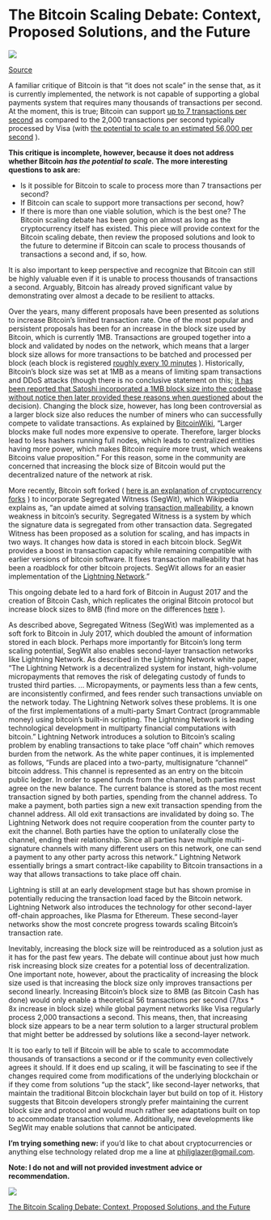 # The Bitcoin Scaling Debate: Context, Proposed Solutions, and the Future

![](https://i.imgur.com/zCSz3H0.png)

[Source](https://scalingbitcoin.org/)

A familiar critique of Bitcoin is that “it does not scale” in the sense that, as it is currently implemented, the network is not capable of supporting a global payments system that requires many thousands of transactions per second. At the moment, this is true; Bitcoin can support [up to 7 transactions per second](https://link.springer.com/chapter/10.1007%2F978-3-662-53357-4_8) as compared to the 2,000 transactions per second typically processed by Visa (with [the potential to scale to an estimated 56,000 per second](https://usa.visa.com/dam/VCOM/download/corporate/media/visa-fact-sheet-Jun2015.pdf) ).

**This critique is incomplete, however, because it does not address whether Bitcoin *has the potential to scale.* The more interesting questions to ask are:**

* Is it possible for Bitcoin to scale to process more than 7 transactions per second?
* If Bitcoin can scale to support more transactions per second, how?
* If there is more than one viable solution, which is the best one?
The Bitcoin scaling debate has been going on almost as long as the cryptocurrency itself has existed. This piece will provide context for the Bitcoin scaling debate, then review the proposed solutions and look to the future to determine if Bitcoin can scale to process thousands of transactions a second and, if so, how.

It is also important to keep perspective and recognize that Bitcoin can still be highly valuable even if it is unable to process thousands of transactions a second. Arguably, Bitcoin has already proved significant value by demonstrating over almost a decade to be resilient to attacks.

Over the years, many different proposals have been presented as solutions to increase Bitcoin’s limited transaction rate. One of the most popular and persistent proposals has been for an increase in the block size used by Bitcoin, which is currently 1MB. Transactions are grouped together into a block and validated by nodes on the network, which means that a larger block size allows for more transactions to be batched and processed per block (each block is registered [roughly every 10 minutes](https://coincenter.org/entry/how-long-does-it-take-for-a-bitcoin-transaction-to-be-confirmed) ). Historically, Bitcoin’s block size was set at 1MB as a means of limiting spam transactions and DDoS attacks (though there is no conclusive statement on this; [it has been reported that Satoshi incorporated a 1MB block size into the codebase without notice then later provided these reasons when questioned](https://en.bitcoin.it/wiki/Block_size_limit_controversy) about the decision). Changing the block size, however, has long been controversial as a larger block size also reduces the number of miners who can successfully compete to validate transactions. As explained by [BitcoinWiki](http://therefore/,%20larger%20blocks%20lead%20to%20less%20hashers%20running%20full%20nodes,%20which%20leads%20to%20centralized%20entities%20having%20more%20power,%20which%20makes%20Bitcoin%20require%20more%20trust,%20which%20weakens%20Bitcoins%20value%20proposition.), “Larger blocks make full nodes more expensive to operate. Therefore, larger blocks lead to less hashers running full nodes, which leads to centralized entities having more power, which makes Bitcoin require more trust, which weakens Bitcoins value proposition.” For this reason, some in the community are concerned that increasing the block size of Bitcoin would put the decentralized nature of the network at risk.

More recently, Bitcoin soft forked ( [here is an explanation of cryptocurrency forks](https://hackernoon.com/an-explanation-of-cryptocurrency-forks-65d79efe214c) ) to incorporate Segregated Witness (SegWit), which Wikipedia explains as, “an update aimed at solving [transaction malleability](https://en.wikipedia.org/w/index.php?title=Transaction_malleability&amp;action=edit&amp;redlink=1), a known weakness in bitcoin’s security. Segregated Witness is a system by which the signature data is segregated from other transaction data. Segregated Witness has been proposed as a solution for scaling, and has impacts in two ways. It changes how data is stored in each bitcoin block. SegWit provides a boost in transaction capacity while remaining compatible with earlier versions of bitcoin software. It fixes transaction malleability that has been a roadblock for other bitcoin projects. SegWit allows for an easier implementation of the [Lightning Network](https://en.wikipedia.org/wiki/Lightning_Network).”

This ongoing debate led to a hard fork of Bitcoin in August 2017 and the creation of Bitcoin Cash, which replicates the original Bitcoin protocol but increase block sizes to 8MB (find more on the differences [here](https://www.investopedia.com/tech/bitcoin-vs-bitcoin-cash-whats-difference/) ).

As described above, Segregated Witness (SegWit) was implemented as a soft fork to Bitcoin in July 2017, which doubled the amount of information stored in each block. Perhaps more importantly for Bitcoin’s long term scaling potential, SegWit also enables second-layer transaction networks like Lightning Network. As described in the Lightning Network white paper, “The Lightning Network is a decentralized system for instant, high-volume micropayments that removes the risk of delegating custody of funds to trusted third parties. … Micropayments, or payments less than a few cents, are inconsistently confirmed, and fees render such transactions unviable on the network today. The Lightning Network solves these problems. It is one of the first implementations of a multi-party Smart Contract (programmable money) using bitcoin’s built-in scripting. The Lightning Network is leading technological development in multiparty financial computations with bitcoin.” Lightning Network introduces a solution to Bitcoin’s scaling problem by enabling transactions to take place “off chain” which removes burden from the network. As the white paper continues, it is implemented as follows, “Funds are placed into a two-party, multisignature “channel” bitcoin address. This channel is represented as an entry on the bitcoin public ledger. In order to spend funds from the channel, both parties must agree on the new balance. The current balance is stored as the most recent transaction signed by both parties, spending from the channel address. To make a payment, both parties sign a new exit transaction spending from the channel address. All old exit transactions are invalidated by doing so. The Lightning Network does not require cooperation from the counter party to exit the channel. Both parties have the option to unilaterally close the channel, ending their relationship. Since all parties have multiple multi-signature channels with many different users on this network, one can send a payment to any other party across this network.” Lightning Network essentially brings a smart contract-like capability to Bitcoin transactions in a way that allows transactions to take place off chain.

Lightning is still at an early development stage but has shown promise in potentially reducing the transaction load faced by the Bitcoin network. Lightning Network also introduces the technology for other second-layer off-chain approaches, like Plasma for Ethereum. These second-layer networks show the most concrete progress towards scaling Bitcoin’s transaction rate.

Inevitably, increasing the block size will be reintroduced as a solution just as it has for the past few years. The debate will continue about just how much risk increasing block size creates for a potential loss of decentralization. One important note, however, about the practicality of increasing the block size used is that increasing the block size only improves transactions per second linearly. Increasing Bitcoin’s block size to 8MB (as Bitcoin Cash has done) would only enable a theoretical 56 transactions per second (7/txs * 8x increase in block size) while global payment networks like Visa regularly process 2,000 transactions a second. This means, then, that increasing block size appears to be a near term solution to a larger structural problem that might better be addressed by solutions like a second-layer network.

It is too early to tell if Bitcoin will be able to scale to accommodate thousands of transactions a second or if the community even collectively agrees it should. If it does end up scaling, it will be fascinating to see if the changes required come from modifications of the underlying blockchain or if they come from solutions “up the stack”, like second-layer networks, that maintain the traditional Bitcoin blockchain layer but build on top of it. History suggests that Bitcoin developers strongly prefer maintaining the current block size and protocol and would much rather see adaptations built on top to accommodate transaction volume. Additionally, new developments like SegWit may enable solutions that cannot be anticipated.

**I’m trying something new:** if you’d like to chat about cryptocurrencies or anything else technology related drop me a line at philjglazer@gmail.com.

**Note: I do not and will not provided investment advice or recommendation.**

![](https://i.imgur.com/qcnJnaU.png)

[The Bitcoin Scaling Debate: Context, Proposed Solutions, and the Future](https://hackernoon.com/the-bitcoin-scaling-debate-context-proposed-solutions-and-the-future-579f9373e24b)